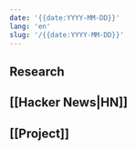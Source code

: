```yaml
---
date: '{{date:YYYY-MM-DD}}'
lang: 'en'
slug: '/{{date:YYYY-MM-DD}}'
---
```


## Research

## [[Hacker News|HN]]

## [[Project]]
